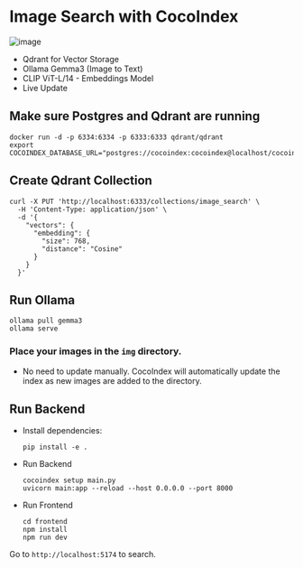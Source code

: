 # Image Search with CocoIndex

![image](https://github.com/user-attachments/assets/3a696344-c9b4-46e8-9413-6229dbb8672a)

- Qdrant for Vector Storage
- Ollama Gemma3 (Image to Text)
- CLIP ViT-L/14 - Embeddings Model
- Live Update

## Make sure Postgres and Qdrant are running
```
docker run -d -p 6334:6334 -p 6333:6333 qdrant/qdrant
export COCOINDEX_DATABASE_URL="postgres://cocoindex:cocoindex@localhost/cocoindex"
```

## Create Qdrant Collection
```
curl -X PUT 'http://localhost:6333/collections/image_search' \
  -H 'Content-Type: application/json' \
  -d '{
    "vectors": {
      "embedding": {
        "size": 768,
        "distance": "Cosine"
      }
    }
  }'
```

## Run Ollama
```
ollama pull gemma3
ollama serve
```

### Place your images in the `img` directory.
- No need to update manually. CocoIndex will automatically update the index as new images are added to the directory.


## Run Backend
- Install dependencies:
  ```
  pip install -e .
  ```

- Run Backend
  ```
  cocoindex setup main.py
  uvicorn main:app --reload --host 0.0.0.0 --port 8000
  ```

- Run Frontend
  ```
  cd frontend
  npm install
  npm run dev
  ```

Go to `http://localhost:5174` to search.

